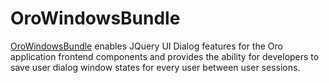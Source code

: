 <a id="bundle-docs-platform-windows-bundle"></a>

# OroWindowsBundle

<a href="https://github.com/oroinc/platform/tree/master/src/Oro/Bundle/WindowsBundle" target="_blank">OroWindowsBundle</a> enables JQuery UI Dialog features for the Oro application frontend components and provides the ability for developers to save user dialog window states for every user between user sessions.

<!-- Frontend -->

